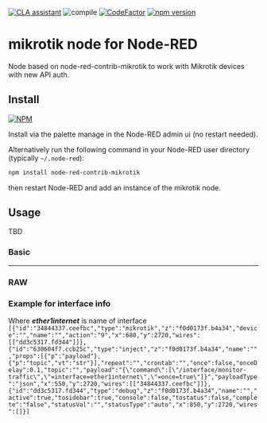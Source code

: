 [![CLA assistant](https://cla-assistant.io/readme/badge/node-red-contrib/node-red-contrib-mikrotik)](https://cla-assistant.io/node-red-contrib/node-red-contrib-mikrotik)
![compile](https://github.com/node-red-contrib/node-red-contrib-mikrotik/workflows/compile/badge.svg)
[![CodeFactor](https://www.codefactor.io/repository/github/node-red-contrib/node-red-contrib-mikrotik/badge)](https://www.codefactor.io/repository/github/node-red-contrib/node-red-contrib-mikrotik)
[![npm version](https://badge.fury.io/js/node-red-contrib-mikrotik.svg)](https://badge.fury.io/js/node-red-contrib-mikrotik)
# mikrotik node for Node-RED

Node based on node-red-contrib-mikrotik to work with Mikrotik devices with new API auth.


## Install
[![NPM](https://nodei.co/npm/node-red-contrib-mikrotik.png?downloads=true)](https://nodei.co/npm/node-red-contrib-mikrotik/)


Install via the palette manage in the Node-RED admin ui (no restart needed).

Alternatively run the following command in your Node-RED user directory (typically `~/.node-red`):

```sh
npm install node-red-contrib-mikrotik
```

then restart Node-RED and add an instance of the mikrotik node.


## Usage

TBD
### Basic


-----

### RAW

### Example for interface info
 Where ***ether1internet*** is name of interface 
`[{"id":"34844337.ceefbc","type":"mikrotik","z":"f0d0173f.b4a34","device":"","name":"","action":"9","x":680,"y":2720,"wires":[["dd3c5317.fd344"]]},{"id":"630604f7.ccb25c","type":"inject","z":"f0d0173f.b4a34","name":"","props":[{"p":"payload"},{"p":"topic","vt":"str"}],"repeat":"","crontab":"","once":false,"onceDelay":0.1,"topic":"","payload":"{\"command\":[\"/interface/monitor-traffic\",\"=interface=ether1internet\",\"=once=true\"]}","payloadType":"json","x":550,"y":2720,"wires":[["34844337.ceefbc"]]},{"id":"dd3c5317.fd344","type":"debug","z":"f0d0173f.b4a34","name":"","active":true,"tosidebar":true,"console":false,"tostatus":false,"complete":"false","statusVal":"","statusType":"auto","x":850,"y":2720,"wires":[]}]`


